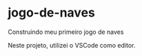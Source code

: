 # jogo-de-naves
 Construindo meu primeiro jogo de naves

Neste projeto, utilizei o VSCode como editor.

